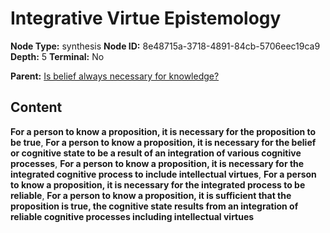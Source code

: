 # Integrative Virtue Epistemology

**Node Type:** synthesis
**Node ID:** 8e48715a-3718-4891-84cb-5706eec19ca9
**Depth:** 5
**Terminal:** No

**Parent:** [Is belief always necessary for knowledge?](is-belief-always-necessary-for-knowledge-antithesis-88a3e19b-da55-4fc6-8c6b-f0593dff40db.md)

## Content

**For a person to know a proposition, it is necessary for the proposition to be true**, **For a person to know a proposition, it is necessary for the belief or cognitive state to be a result of an integration of various cognitive processes**, **For a person to know a proposition, it is necessary for the integrated cognitive process to include intellectual virtues**, **For a person to know a proposition, it is necessary for the integrated process to be reliable**, **For a person to know a proposition, it is sufficient that the proposition is true, the cognitive state results from an integration of reliable cognitive processes including intellectual virtues**
